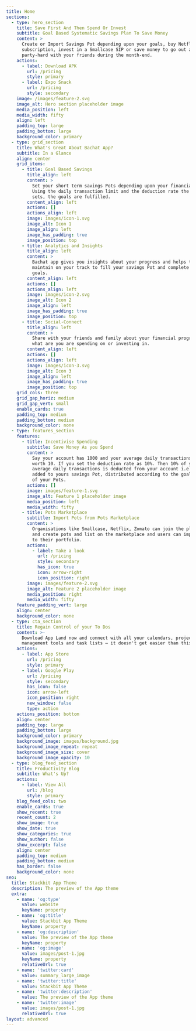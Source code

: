 ```yaml
---
title: Home
sections:
  - type: hero_section
    title: Save First And Then Spend Or Invest
    subtitle: Goal Based Systematic Savings Plan To Save Money
    content: >
      Create or Import Savings Pot depending upon your goals, buy Netflix
      subscription, invest in a Smallcase SIP or save money to go out and
      party-hard with your friends during the month-end.
    actions:
      - label: Download APK
        url: /pricing
        style: primary
      - label: Expo Snack
        url: /pricing
        style: secondary
    image: /images/feature-2.svg
    image_alt: Hero section placeholder image
    media_position: left
    media_width: fifty
    align: left
    padding_top: large
    padding_bottom: large
    background_color: primary
  - type: grid_section
    title: What's Great About Bachat App?
    subtitle: In a Glance
    align: center
    grid_items:
      - title: Goal Based Savings
        title_align: left
        content: >
          Set your short term savings Pots depending upon your financial goals.
          Using the daily transaction limit and the deduction rate the user
          sets, the goals are fulfilled.
        content_align: left
        actions: []
        actions_align: left
        image: images/icon-1.svg
        image_alt: Icon 1
        image_align: left
        image_has_padding: true
        image_position: top
      - title: Analytics and Insights
        title_align: left
        content: >
          Bachat app gives you insights about your progress and helps to
          maintain on your track to fill your savings Pot and complete your
          goals.
        content_align: left
        actions: []
        actions_align: left
        image: images/icon-2.svg
        image_alt: Icon 2
        image_align: left
        image_has_padding: true
        image_position: top
      - title: Social-Connect
        title_align: left
        content: >
          Share with your friends and family about your financial progress and
          what are you are spending on or investing in.
        content_align: left
        actions: []
        actions_align: left
        image: images/icon-3.svg
        image_alt: Icon 3
        image_align: left
        image_has_padding: true
        image_position: top
    grid_cols: three
    grid_gap_horiz: medium
    grid_gap_vert: small
    enable_cards: true
    padding_top: medium
    padding_bottom: medium
    background_color: none
  - type: features_section
    features:
      - title: Incentivise Spending
        subtitle: Save Money As you Spend
        content: >
          Say your account has 1000 and your average daily transactions are
          worth 10. If you set the deduction rate as 10%. Then 10% of your
          average daily transactions is deducted from your account i.e. 1 and
          added to yours savings Pot, distributed according to the goal deadline
          of your Pots.
        actions: []
        image: images/feature-1.svg
        image_alt: Feature 1 placeholder image
        media_position: left
        media_width: fifty
      - title: Pots Marketplace
        subtitle: Import Pots from Pots Marketplace
        content: >
          Organisations like Smallcase, Netflix, Zomato can join the platform
          and create pots and list on the marketplace and users can import these
          to their portfolio.
        actions:
          - label: Take a look
            url: /pricing
            style: secondary
            has_icon: true
            icon: arrow-right
            icon_position: right
        image: images/feature-2.svg
        image_alt: Feature 2 placeholder image
        media_position: right
        media_width: fifty
    feature_padding_vert: large
    align: center
    background_color: none
  - type: cta_section
    title: Regain Control of your To Dos
    content: >-
      Download App Land now and connect with all your calendars, project
      management tools and task lists — it doesn't get easier than this!
    actions:
      - label: App Store
        url: /pricing
        style: primary
      - label: Google Play
        url: /pricing
        style: secondary
        has_icon: false
        icon: arrow-left
        icon_position: right
        new_window: false
        type: action
    actions_position: bottom
    align: center
    padding_top: large
    padding_bottom: large
    background_color: primary
    background_image: images/background.jpg
    background_image_repeat: repeat
    background_image_size: cover
    background_image_opacity: 10
  - type: blog_feed_section
    title: Productivity Blog
    subtitle: What's Up?
    actions:
      - label: View All
        url: /blog
        style: primary
    blog_feed_cols: two
    enable_cards: true
    show_recent: true
    recent_count: 2
    show_image: true
    show_date: true
    show_categories: true
    show_author: false
    show_excerpt: false
    align: center
    padding_top: medium
    padding_bottom: medium
    has_border: false
    background_color: none
seo:
  title: Stackbit App Theme
  description: The preview of the App theme
  extra:
    - name: 'og:type'
      value: website
      keyName: property
    - name: 'og:title'
      value: Stackbit App Theme
      keyName: property
    - name: 'og:description'
      value: The preview of the App theme
      keyName: property
    - name: 'og:image'
      value: images/post-1.jpg
      keyName: property
      relativeUrl: true
    - name: 'twitter:card'
      value: summary_large_image
    - name: 'twitter:title'
      value: Stackbit App Theme
    - name: 'twitter:description'
      value: The preview of the App theme
    - name: 'twitter:image'
      value: images/post-1.jpg
      relativeUrl: true
layout: advanced
---
```

